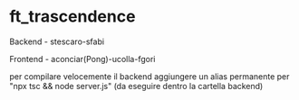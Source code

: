 # ft_trascendence

Backend - stescaro-sfabi

Frontend - aconciar(Pong)-ucolla-fgori

per compilare velocemente il backend aggiungere un alias permanente per "npx tsc && node server.js" (da eseguire dentro la cartella backend)
